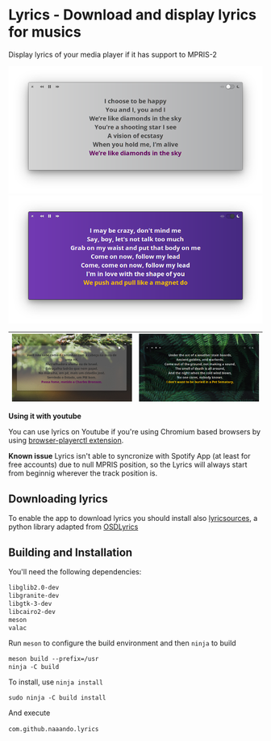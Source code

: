 # Lyrics - Download and display lyrics for musics
Display lyrics of your media player if it has support to MPRIS-2

![Screenshot](data/screenshot.png)
![Screenshot](data/screenshot-dark.png)

|    ![Screenshot](data/screenshot-inactive.png)        |      ![Screenshot](data/screenshot-dark-inactive.png)      |
| -------------------------------------------- | ------------------------------------------------- |

**Using it with youtube**

You can use lyrics on Youtube if you're using Chromium based browsers by using [browser-playerctl extension](https://chrome.google.com/webstore/detail/browser-playerctl/ojjjidifjmbbckdjfiagdfdepbcmnicg).

**Known issue**
Lyrics isn't able to syncronize with Spotify App (at least for free accounts) due to null MPRIS position, so the Lyrics will always start from beginnig wherever the track position is.

## Downloading lyrics

To enable the app to download lyrics you should install also [lyricsources](https://github.com/naaando/lyricsources), a python library adapted from [OSDLyrics](https://github.com/osdlyrics/osdlyrics)

## Building and Installation
You'll need the following dependencies:

    libglib2.0-dev
    libgranite-dev
    libgtk-3-dev
    libcairo2-dev
    meson
    valac

Run `meson` to configure the build environment and then `ninja` to build

    meson build --prefix=/usr
    ninja -C build

To install, use `ninja install`

    sudo ninja -C build install

And execute

  `com.github.naaando.lyrics`

